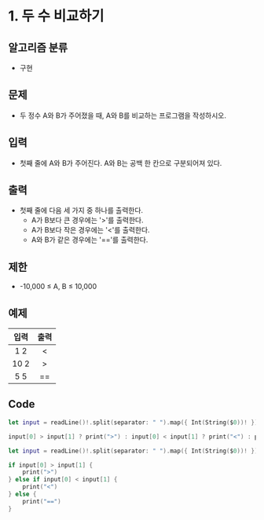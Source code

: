 # 1. 두 수 비교하기
## 알고리즘 분류
* 구현

## 문제
* 두 정수 A와 B가 주어졌을 때, A와 B를 비교하는 프로그램을 작성하시오.

## 입력
* 첫째 줄에 A와 B가 주어진다. A와 B는 공백 한 칸으로 구분되어져 있다.

## 출력
* 첫째 줄에 다음 세 가지 중 하나를 출력한다.
	* A가 B보다 큰 경우에는 '>'를 출력한다.
	* A가 B보다 작은 경우에는 '<'를 출력한다.
	* A와 B가 같은 경우에는 '=='를 출력한다.

## 제한
* -10,000 ≤ A, B ≤ 10,000

## 예제
|입력|출력|
|:---:|:---:|
|1 2|<|
|10 2|>|
|5 5|==|

## Code
```swift
let input = readLine()!.split(separator: " ").map({ Int(String($0))! })

input[0] > input[1] ? print(">") : input[0] < input[1] ? print("<") : print("==")
```
```swift
let input = readLine()!.split(separator: " ").map({ Int(String($0))! })

if input[0] > input[1] {
    print(">")
} else if input[0] < input[1] {
    print("<")
} else {
    print("==")
}
```